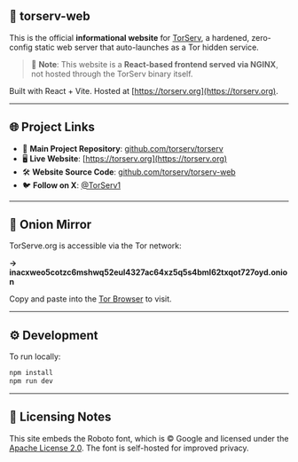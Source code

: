 ## 🚀 torserv-web

This is the official **informational website** for [TorServ](https://github.com/torserv/torserv), a hardened, zero-config static web server that auto-launches as a Tor hidden service.

> 🧠 **Note**: This website is a **React-based frontend served via NGINX**, not hosted through the TorServ binary itself.

Built with React + Vite. Hosted at [https://torserv.org](https://torserv.org).

---

## 🌐 Project Links

- 🧠 **Main Project Repository**: [github.com/torserv/torserv](https://github.com/torserv/torserv)
- 🖥️ **Live Website**: [https://torserv.org](https://torserv.org)
- 🛠️ **Website Source Code**: [github.com/torserv/torserv-web](https://github.com/torserv/torserv-web)
- 🐦 **Follow on X**: [@TorServ1](https://x.com/TorServ1)

---

## 🧅 Onion Mirror

TorServe.org is accessible via the Tor network:

**→ inacxweo5cotzc6mshwq52eul4327ac64xz5q5s4bml62txqot727oyd.onion**

Copy and paste into the [Tor Browser](https://www.torproject.org/) to visit.

---

## ⚙️ Development

To run locally:

```bash
npm install
npm run dev
```

---

## 📄 Licensing Notes

This site embeds the Roboto font, which is © Google and licensed under the [Apache License 2.0](https://www.apache.org/licenses/LICENSE-2.0). The font is self-hosted for improved privacy.
